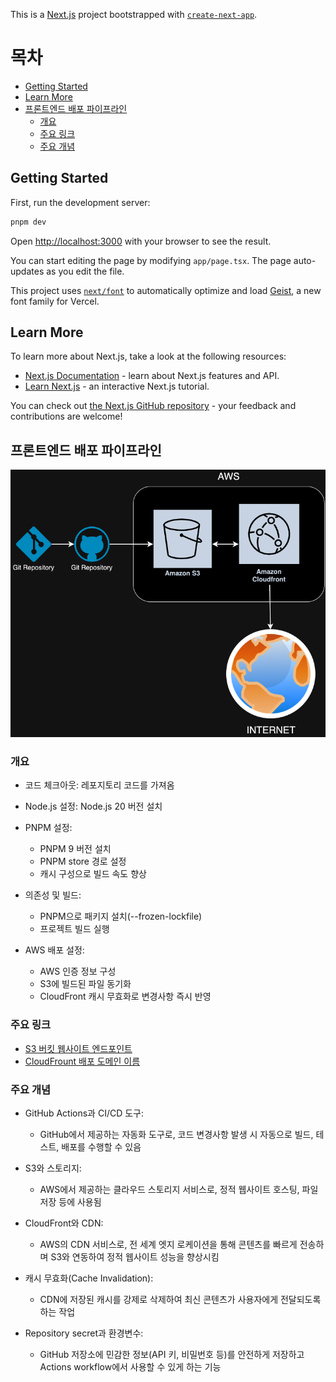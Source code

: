 This is a [Next.js](https://nextjs.org) project bootstrapped with [`create-next-app`](https://nextjs.org/docs/app/api-reference/cli/create-next-app).

# 목차

- [Getting Started](#Getting-Started)
- [Learn More](#Learn-More)
- [프론트엔드 배포 파이프라인](#프론트엔드-배포-파이프라인)
    - [개요](#개요)
    - [주요 링크](#주요-링크)
    - [주요 개념](#주요-개념)

## Getting Started

First, run the development server:

```bash
pnpm dev
```

Open [http://localhost:3000](http://localhost:3000) with your browser to see the result.

You can start editing the page by modifying `app/page.tsx`. The page auto-updates as you edit the file.

This project uses [`next/font`](https://nextjs.org/docs/app/building-your-application/optimizing/fonts) to automatically optimize and load [Geist](https://vercel.com/font), a new font family for Vercel.

## Learn More

To learn more about Next.js, take a look at the following resources:

- [Next.js Documentation](https://nextjs.org/docs) - learn about Next.js features and API.
- [Learn Next.js](https://nextjs.org/learn) - an interactive Next.js tutorial.

You can check out [the Next.js GitHub repository](https://github.com/vercel/next.js) - your feedback and contributions are welcome!

## 프론트엔드 배포 파이프라인

![1732110980822](image/README/1732110980822.png)

### 개요

- 코드 체크아웃: 레포지토리 코드를 가져옴
- Node.js 설정: Node.js 20 버전 설치
- PNPM 설정:
  - PNPM 9 버전 설치
  - PNPM store 경로 설정
  - 캐시 구성으로 빌드 속도 향상

- 의존성 및 빌드:
  - PNPM으로 패키지 설치(--frozen-lockfile)
  - 프로젝트 빌드 실행

- AWS 배포 설정:
  - AWS 인증 정보 구성
  - S3에 빌드된 파일 동기화
  - CloudFront 캐시 무효화로 변경사항 즉시 반영

### 주요 링크

- [S3 버킷 웹사이트 엔드포인트]()
- [CloudFrount 배포 도메인 이름](https://d1ch2q0mnlsd5o.cloudfront.net)

### 주요 개념

- GitHub Actions과 CI/CD 도구:
    - GitHub에서 제공하는 자동화 도구로, 코드 변경사항 발생 시 자동으로 빌드, 테스트, 배포를 수행할 수 있음

- S3와 스토리지:
    - AWS에서 제공하는 클라우드 스토리지 서비스로, 정적 웹사이트 호스팅, 파일 저장 등에 사용됨

- CloudFront와 CDN:
    - AWS의 CDN 서비스로, 전 세계 엣지 로케이션을 통해 콘텐츠를 빠르게 전송하며 S3와 연동하여 정적 웹사이트 성능을 향상시킴

- 캐시 무효화(Cache Invalidation):
    - CDN에 저장된 캐시를 강제로 삭제하여 최신 콘텐츠가 사용자에게 전달되도록 하는 작업

- Repository secret과 환경변수:
    - GitHub 저장소에 민감한 정보(API 키, 비밀번호 등)를 안전하게 저장하고 Actions workflow에서 사용할 수 있게 하는 기능

